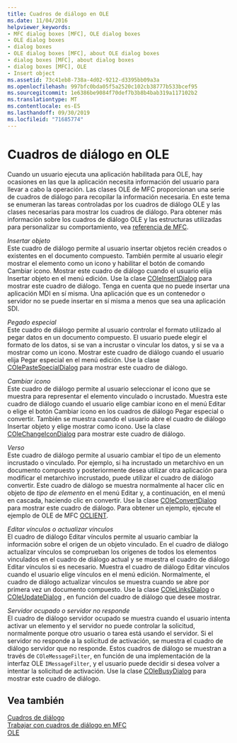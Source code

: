 ```yaml
---
title: Cuadros de diálogo en OLE
ms.date: 11/04/2016
helpviewer_keywords:
- MFC dialog boxes [MFC], OLE dialog boxes
- OLE dialog boxes
- dialog boxes
- OLE dialog boxes [MFC], about OLE dialog boxes
- dialog boxes [MFC], about dialog boxes
- dialog boxes [MFC], OLE
- Insert object
ms.assetid: 73c41eb8-738a-4d02-9212-d3395bb09a3a
ms.openlocfilehash: 997bfc0bda05f5a2520c102cb38777b533bcef95
ms.sourcegitcommit: 1e6386be9084f70def7b3b8b4bab319a117102b2
ms.translationtype: MT
ms.contentlocale: es-ES
ms.lasthandoff: 09/30/2019
ms.locfileid: "71685774"
---
```

# <a name="dialog-boxes-in-ole"></a>Cuadros de diálogo en OLE

Cuando un usuario ejecuta una aplicación habilitada para OLE, hay ocasiones en las que la aplicación necesita información del usuario para llevar a cabo la operación. Las clases OLE de MFC proporcionan una serie de cuadros de diálogo para recopilar la información necesaria. En este tema se enumeran las tareas controladas por los cuadros de diálogo OLE y las clases necesarias para mostrar los cuadros de diálogo. Para obtener más información sobre los cuadros de diálogo OLE y las estructuras utilizadas para personalizar su comportamiento, vea [referencia de MFC](../mfc/mfc-desktop-applications.md).

*Insertar objeto*<br/>
Este cuadro de diálogo permite al usuario insertar objetos recién creados o existentes en el documento compuesto. También permite al usuario elegir mostrar el elemento como un icono y habilitar el botón de comando Cambiar icono. Mostrar este cuadro de diálogo cuando el usuario elija Insertar objeto en el menú edición. Use la clase [COleInsertDialog](../mfc/reference/coleinsertdialog-class.md) para mostrar este cuadro de diálogo. Tenga en cuenta que no puede insertar una aplicación MDI en sí misma. Una aplicación que es un contenedor o servidor no se puede insertar en sí misma a menos que sea una aplicación SDI.

*Pegado especial*<br/>
Este cuadro de diálogo permite al usuario controlar el formato utilizado al pegar datos en un documento compuesto. El usuario puede elegir el formato de los datos, si se van a incrustar o vincular los datos, y si se va a mostrar como un icono. Mostrar este cuadro de diálogo cuando el usuario elija Pegar especial en el menú edición. Use la clase [COlePasteSpecialDialog](../mfc/reference/colepastespecialdialog-class.md) para mostrar este cuadro de diálogo.

*Cambiar icono*<br/>
Este cuadro de diálogo permite al usuario seleccionar el icono que se muestra para representar el elemento vinculado o incrustado. Muestra este cuadro de diálogo cuando el usuario elige cambiar icono en el menú Editar o elige el botón Cambiar icono en los cuadros de diálogo Pegar especial o convertir. También se muestra cuando el usuario abre el cuadro de diálogo Insertar objeto y elige mostrar como icono. Use la clase [COleChangeIconDialog](../mfc/reference/colechangeicondialog-class.md) para mostrar este cuadro de diálogo.

*Verso*<br/>
Este cuadro de diálogo permite al usuario cambiar el tipo de un elemento incrustado o vinculado. Por ejemplo, si ha incrustado un metarchivo en un documento compuesto y posteriormente desea utilizar otra aplicación para modificar el metarchivo incrustado, puede utilizar el cuadro de diálogo convertir. Este cuadro de diálogo se muestra normalmente al hacer clic en objeto de *tipo de elemento* en el menú Editar y, a continuación, en el menú en cascada, haciendo clic en convertir. Use la clase [COleConvertDialog](../mfc/reference/coleconvertdialog-class.md) para mostrar este cuadro de diálogo. Para obtener un ejemplo, ejecute el ejemplo de OLE de MFC [OCLIENT](../overview/visual-cpp-samples.md).

*Editar vínculos o actualizar vínculos*<br/>
El cuadro de diálogo Editar vínculos permite al usuario cambiar la información sobre el origen de un objeto vinculado. En el cuadro de diálogo actualizar vínculos se comprueban los orígenes de todos los elementos vinculados en el cuadro de diálogo actual y se muestra el cuadro de diálogo Editar vínculos si es necesario. Muestra el cuadro de diálogo Editar vínculos cuando el usuario elige vínculos en el menú edición. Normalmente, el cuadro de diálogo actualizar vínculos se muestra cuando se abre por primera vez un documento compuesto. Use la clase [COleLinksDialog](../mfc/reference/colelinksdialog-class.md) o [COleUpdateDialog](../mfc/reference/coleupdatedialog-class.md) , en función del cuadro de diálogo que desee mostrar.

*Servidor ocupado o servidor no responde*<br/>
El cuadro de diálogo servidor ocupado se muestra cuando el usuario intenta activar un elemento y el servidor no puede controlar la solicitud, normalmente porque otro usuario o tarea está usando el servidor. Si el servidor no responde a la solicitud de activación, se muestra el cuadro de diálogo servidor que no responde. Estos cuadros de diálogo se muestran a través de `COleMessageFilter`, en función de una implementación de la interfaz OLE `IMessageFilter`, y el usuario puede decidir si desea volver a intentar la solicitud de activación. Use la clase [COleBusyDialog](../mfc/reference/colebusydialog-class.md) para mostrar este cuadro de diálogo.

## <a name="see-also"></a>Vea también

[Cuadros de diálogo](../mfc/dialog-boxes.md)<br/>
[Trabajar con cuadros de diálogo en MFC](../mfc/life-cycle-of-a-dialog-box.md)<br/>
[OLE](../mfc/ole-in-mfc.md)

